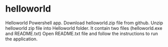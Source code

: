 # helloworld
Helloworld Powershell app.
Download helloworld.zip file from github.
Unzip helloworld zip file into Helloworld folder.
It contain two files (helloworld.exe and README.txt)
Open README.txt file and follow the instructions to run the application.
